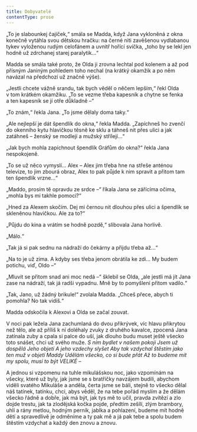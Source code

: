 ```yaml
---
title: Dobyvatelé
contentType: prose
---
```


  

„To je slabounkej čajíček,“ smála se Madda, když Jana vykloněná z okna konečně vytáhla svou dětskou hračku: na černé niti zavěšenou vydlabanou tykev vyloženou rudým celofánem a uvnitř hořící svíčka, „toho by se lekl jen hodně už zdrchanej starej paralytik…“

Madda se smála také proto, že Olda ji zrovna lechtal pod kolenem a až pod přísným Janiným pohledem toho nechal (na krátký okamžik a po něm navázal na předchozí už značně výše).

„Jestli chcete vážně srandu, tak bych věděl o něčem lepším,“ řekl Olda v tom krátkém okamžiku. „To se vezme třeba kapesník a chytne se fenka a ten kapesník se jí otře důkladně –“

„To znám,“ řekla Jana. „To jsme dělaly doma taky.“

„Ale nejlepší je dát špendlík do okna,“ řekla Madda. „Zapíchneš ho zvenčí do okenního kytu hlavičkou těsně ke sklu a táhneš nit přes ulici a jak zatáhneš – ženský se modlejí a mužský střílejí…“

„Jak bych mohla zapíchnout špendlík Gráfům do okna?“ řekla Jana nespokojeně.

„To se už něco vymyslí… Alex – Alex jim třeba hne na střeše anténou televize, to jim zbourá obraz, Alex to pak půjde k nim spravit a přitom tam ten špendlík vrzne…“

„Maddo, prosím tě opravdu ze srdce –“ říkala Jana se zářícíma očima, „mohla bys mi takhle pomoci?“

„Hned za Alexem skočím. Dej mi černou nit dlouhou přes ulici a špendlík se skleněnou hlavičkou. Ale za to?“

„Půjdu do kina a vrátím se hodně pozdě,“ slibovala Jana horlivě.

„Málo.“

„Tak já si pak sednu na nádraží do čekárny a přijdu třeba až…“

„Na to je už zima. A kdyby ses třeba jenom obrátila ke zdi… My budem potichu, viď, Oldo –“

„Mluvit se přitom snad ani moc nedá –“ šklebil se Olda, „ale jestli má jít Jana zase na nádraží, tak já radši vypadnu. Mně by to pomyšlení přitom vadilo.“

„Tak, Jano, už žádný brikule!“ zvolala Madda. „Chceš přece, abych ti pomohla? No tak vidíš.“

Madda odskočila k Alexovi a Olda se začal zouvat.

V noci pak ležela Jana zachumlaná do dvou přikrývek, víc hlavu přikrytou než tělo, ale až příliš k ní doléhaly zvuky z druhého kavalce, zpocená Jana zatínala zuby a cpala si palce do uší, jak dlouho budu muset ještě všecko toto snášet, chci už svého muže. _S_ _ním bydlet v našem pokoji Jsem už dospělá Jeho objetí A jeho vzdechy slyšet Aby tak vzdychal štěstím jako ten muž v objetí Maddy Udělám všecko, co si bude přát Až to budeme mít my spolu, musí to být VELIKÉ –_

A jednou si vzpomenu na tuhle mikulášskou noc, jako vzpomínám na všecky, které už byly, jak jsme se s bratříčky navzájem budili, abychom viděli svatého Mikuláše a anděla, čerta jsme se báli, stejně to všecko dělal náš tatínek, tatínku, chci, abys věděl, že na tebe pořád myslím a že dělám všecko řádně a dobře, jak má být, jak tys mě to učil, pravda zvítězí a zlo dojde trestu, jak ta zlodějská kočka pojde, předtím zešílí, zlým brambory, uhlí a rány metlou, hodným perník, jablka a pohlazení, budeme mít hodně dětí a spravedlivě je odměníme a ty pak mě a já pak tebe a spolu budem štěstím vzdychat a každý den znovu a znovu.
